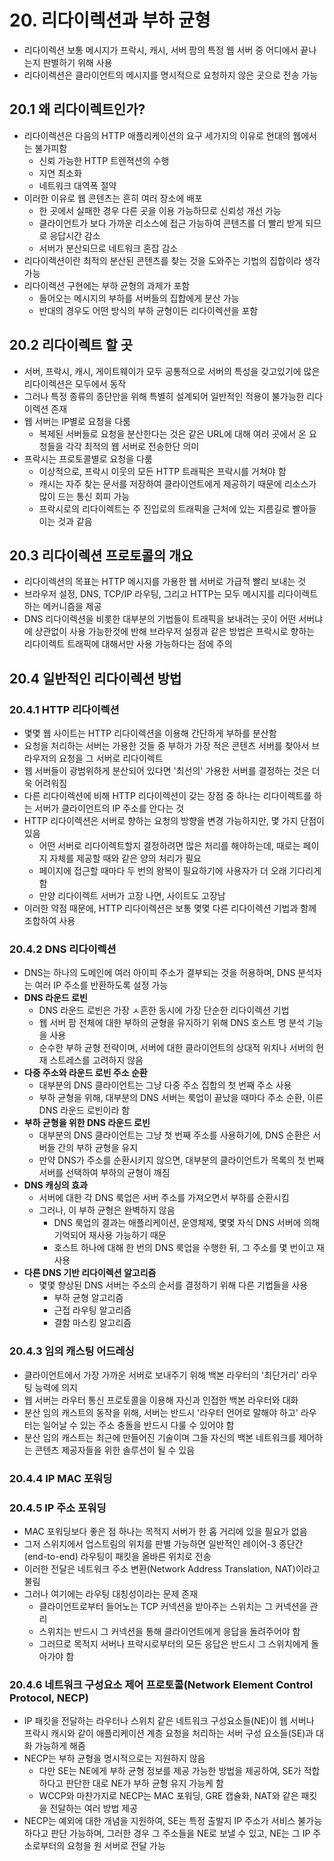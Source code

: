 # 20. 리다이렉션과 부하 균형

- 리다이렉션 보통 메시지가 프락시, 캐시, 서버 팜의 특정 웹 서버 중 어디에서 끝나는지 판별하기 위해 사용
- 리다이렉션은 클라이언트의 메시지를 명시적으로 요청하지 않은 곳으로 전송 가능

## 20.1 왜 리다이렉트인가?

- 리다이렉션은 다음의 HTTP 애플리케이션의 요구 세가지의 이유로 현대의 웹에서는 불가피함
  - 신뢰 가능한 HTTP 트렌젹션의 수행
  - 지연 최소화
  - 네트워크 대역폭 절약
- 이러한 이유로 웹 콘텐츠는 흔히 여러 장소에 배포
  - 한 곳에서 실패한 경우 다른 곳을 이용 가능하므로 신뢰성 개선 가능
  - 클라이언트가 보다 가까운 리소스에 접근 가능하여 콘텐츠를 더 빨리 받게 되므로 응답시간 감소
  - 서버가 분산되므로 네트워크 혼잡 감소
- 리다이렉션이란 최적의 분산된 콘텐츠를 찾는 것을 도와주는 기법의 집합이라 생각 가능
- 리다이렉션 구현에는 부하 균형의 과제가 포함
  - 들어오는 메시지의 부하를 서버들의 집합에게 분산 가능
  - 반대의 경우도 어떤 방식의 부하 균형이든 리다이렉션을 포함

## 20.2 리다이렉트 할 곳

- 서버, 프락시, 캐시, 게이트웨이가 모두 공통적으로 서버의 특성을 갖고있기에 많은 리다이렉션은 모두에서 동작
- 그러나 특정 종류의 종단만을 위해 특별히 설계되어 일반적인 적용이 불가능한 리다이렉션 존재
- 웹 서버는 IP별로 요청을 다룸
  - 복제된 서버들로 요청을 분산한다는 것은 같은 URL에 대해 여러 곳에서 온 요청들을 각각 최적의 웹 서버로 전송한단 의미
- 프락시는 프로토콜별로 요청을 다룸
  - 이상적으로, 프락시 이웃의 모든 HTTP 트래픽은 프락시를 거쳐야 함
  - 캐시는 자주 찾는 문서를 저장하여 클라이언트에게 제공하기 때문에 리소스가 많이 드는 통신 회피 가능
  - 프락시로의 리다이렉트는 주 진입로의 트래픽을 근처에 있는 지름길로 빨아들이는 것과 같음

## 20.3 리다이렉션 프로토콜의 개요

- 리다이렉션의 목표는 HTTP 메시지를 가용한 웹 서버로 가급적 빨리 보내는 것
- 브라우저 설정, DNS, TCP/IP 라우팅, 그리고 HTTP는 모두 메시지를 리다이렉트하는 메커니즘을 제공
- DNS 리다이렉션을 비롯한 대부분의 기법들이 트래픽을 보내려는 곳이 어떤 서버냐에 상관없이 사용 가능한것에 반해 브라우저 설정과 같은 방법은 프락시로 향하는 리다이렉트 트래픽에 대해서만 사용 가능하다는 점에 주의

## 20.4 일반적인 리다이렉션 방법

### 20.4.1 HTTP 리다이렉션

- 몇몇 웹 사이트는 HTTP 리다이렉션을 이용해 간단하게 부하를 분산함
- 요청을 처리하는 서버는 가용한 것들 중 부하가 가장 적은 콘텐츠 서버를 찾아서 브라우저의 요청을 그 서버로 리다이렉트
- 웹 서버들이 광범위하게 분산되어 있다면 '최선의' 가용한 서버를 결정하는 것은 더욱 어려워짐
- 다른 리다이렉션에 비해 HTTP 리다이렉션이 갖는 장점 중 하나는 리다이렉트를 하는 서버가 클라이언트의 IP 주소를 안다는 것
- HTTP 리다이렉션은 서버로 향하는 요청의 방향을 변경 가능하지만, 몇 가지 단점이 있음
  - 어떤 서버로 리다이렉트할지 결정하려면 많은 처리를 해야하는데, 때로는 페이지 자체를 제공할 때와 같은 양의 처리가 필요
  - 페이지에 접근할 때마다 두 번의 왕복이 필요하기에 사용자가 더 오래 기다리게 함
  - 만양 리다이렉트 서버가 고장 나면, 사이트도 고장남
- 이러한 약점 때문에, HTTP 리다이렉션은 보통 몇몇 다른 리다이렉션 기법과 함께 조합하여 사용

### 20.4.2 DNS 리다이렉션

- DNS는 하나의 도메인에 여러 아이피 주소가 결부되는 것을 허용하며, DNS 분석자는 여러 IP 주소를 반환하도록 설정 가능
- **DNS 라운드 로빈**
  - DNS 라운드 로빈은 가장 ㅅ흔한 동시에 가장 단순한 리다이렉션 기법
  - 웹 서버 팜 전체에 대한 부하의 균형을 유지하기 위해 DNS 호스트 명 분석 기능을 사용
  - 순수한 부하 균형 전략이며, 서버에 대한 클라이언트의 상대적 위치나 서버의 현재 스트레스를 고려하지 않음
- **다중 주소와 라운드 로빈 주소 순환**
  - 대부분의 DNS 클라이언트는 그냥 다중 주소 집합의 첫 번째 주소 사용
  - 부하 균형을 위해, 대부분의 DNS 서버는 룩업이 끝났을 때마다 주소 순환, 이른 DNS 라운드 로빈이라 함
- **부하 균형을 위한 DNS 라운드 로빈**
  - 대부분의 DNS 클라이언트는 그냥 첫 번째 주소를 사용하기에, DNS 순환은 서버들 간의 부하 균형을 유지
  - 만약 DNS가 주소를 순환시키지 않으면, 대부분의 클라이언트가 목록의 첫 번째 서버를 선택하여 부하의 균형이 깨짐
- **DNS 캐싱의 효과**
  - 서버에 대한 각 DNS 룩업은 서버 주소를 가져오면서 부하를 순환시킴
  - 그러나, 이 부하 균형은 완벽하지 않음
    - DNS 룩업의 결과는 애플리케이션, 운영체제, 몇몇 자식 DNS 서버에 의해 기억되어 재사용 가능하기 때문
    - 호스트 하나에 대해 한 번의 DNS 룩업을 수행한 뒤, 그 주소를 몇 번이고 재사용
- **다른 DNS 기반 리다이렉션 알고리즘**
  - 몇몇 향상된 DNS 서버는 주소의 순서를 결정하기 위해 다른 기법들을 사용
    - 부하 균형 알고리즘
    - 근접 라우팅 알고리즘
    - 결함 마스킹 알고리즘

### 20.4.3 임의 캐스팅 어드레싱

- 클라이언트에서 가장 가까운 서버로 보내주기 위해 백본 라우터의 '최단거리' 라우팅 능력에 의지
- 웹 서버는 라우터 통신 프로토콜을 이용해 자신과 인접한 백본 라우터와 대화
- 분산 임의 캐스트의 동작을 위해, 서버는 반드시 '라우터 언어로 말해야 하고' 라우터는 일어날 수 있는 주소 충돌을 반드시 다룰 수 있어야 함
- 분산 임의 캐스트는 최근에 만들어진 기술이며 그들 자신의 백본 네트워크를 제어하는 콘텐츠 제공자들을 위한 솔루션이 될 수 있음

### 20.4.4 IP MAC 포워딩

### 20.4.5 IP 주소 포워딩

- MAC 포워딩보다 좋은 점 하나는 목적지 서버가 한 홉 거리에 있을 필요가 없음
- 그저 스위치에서 업스트림의 위치를 판별 가능하면 일반적인 레이어-3 종단간(end-to-end) 라우팅이 패킷을 올바른 위치로 전송
- 이러한 전달은 네트워크 주소 변환(Network Address Translation, NAT)이라고 불림
- 그러나 여기에는 라우팅 대칭성이라는 문제 존재
  - 클라이언트로부터 들어노는 TCP 커넥션을 받아주는 스위치는 그 커넥션을 관리
  - 스위치는 반드시 그 커넥션을 통해 클라이언트에게 응답을 돌려주어야 함
  - 그러므로 목적지 서버나 프락시로부터의 모든 응답은 반드시 그 스위치에게 돌아가야 함

### 20.4.6 네트워크 구성요소 제어 프로토콜(Network Element Control Protocol, NECP)

- IP 패킷을 전달하는 라우터나 스위치 같은 네트워크 구성요소들(NE)이 웹 서버나 프락시 캐시와 같이 애플리케이션 계층 요청을 처리하는 서버 구성 요소들(SE)과 대화 가능하게 해줌
- NECP는 부하 균형을 명시적으로는 지원하지 않음
  - 다만 SE는 NE에게 부하 균형 정보를 제공 가능한 방법을 제공하여, SE가 적합하다고 판단한 대로 NE가 부하 균형 유지 가능케 함
  - WCCP와 마찬가지로 NECP는 MAC 포워딩, GRE 캡슐화, NAT와 같은 패킷을 전달하는 여러 방법 제공
- NECP는 예외에 대한 개념을 지원하여, SE는 특정 출발지 IP 주소가 서비스 불가능하다고 판단 가능하며, 그러한 경우 그 주소들을 NE로 보낼 수 있고, NE는 그 IP 주소로부터의 요청을 원 서버로 전달 가능
